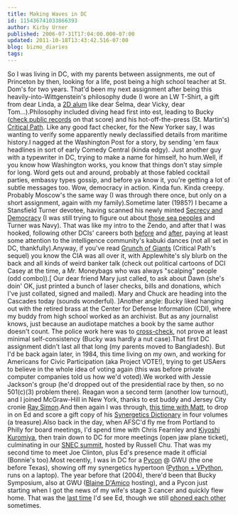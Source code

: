 ```yaml
---
title: Making Waves in DC
id: 115436741033866393
author: Kirby Urner
published: 2006-07-31T17:04:00.000-07:00
updated: 2011-10-18T13:43:42.516-07:00
blog: bizmo_diaries
tags: 
---
```


So I was living in DC, with my parents between assignments, me out of Princeton by then, looking for a life, post being a high school teacher at St. Dom's for two years.  That'd been my next assignment after being this heavily-into-Wittgenstein's philosophy dude (I wore an LW T-Shirt, a gift from dear Linda, a [2D alum](http://worldgame.blogspot.com/2005/05/princeton-25th-reunion.html) like dear Selma, dear Vicky, dear Tom...).Philosophy included diving head first into est, leading to Bucky ([check public records](http://controlroom.blogspot.com/2008/12/fuller-archive.html) on that score) and his hot-off-the-press (St. Martin's) [Critical Path](http://www.amazon.com/gp/product/0312174918/).  Like any good fact checker, for the New Yorker say, I was wanting to verify some apparently newly declassified details from maritime history.I nagged at the Washington Post for a story, by sending 'em faux headlines in sort of early Comedy Central (kinda edgy).  Just another guy with a typewriter in DC, trying to make a name for himself, ho hum.Well, if you know how Washington works, you know that things don't stay simple for long.  Word gets out and around, probably at those fabled cocktail parties, embassy types gossip, and before ya know it, you're getting a lot of subtle messages too.  Wow, democracy in action.  Kinda fun.  Kinda creepy.  Probably Moscow's the same way (I was through there once, but only on a short assignment, again with my family).Sometime later (1985?) I became a Stansfield Turner devotee, having scanned his newly minted [Secrecy and Democracy](http://www.amazon.com/gp/product/0060970251/) (I was still trying to figure out about [those sea peoples](http://mathforum.org/kb/message.jspa?messageID=7589887&tstart=0) and Turner was Navy).  That was like my intro to the Zendo, and after that I was hooked, following other DCIs' careers both [before](http://www.state.gov/www/about_state/history/intel/index.html) and [after](http://www.amazon.com/gp/product/0743274032/), paying at least some attention to the intelligence community's kabuki dances (not all set in DC, thankfully).Anyway, if you've read [Grunch of Giants](http://www.amazon.com/gp/product/0974060518/) (Critical Path's sequel) you know the CIA was all over it, with Applewhite's sly blurb on the back and all kinds of weird banker talk (check out political cartoons of DCI Casey at the time, a Mr. Moneybags who was always "scalping" people (odd combo)).[ Our dear friend Mary just called, to ask about Dawn (she's doin' OK, just printed a bunch of laser checks, bills and donations, which I've just collated, signed and mailed). Mary and Chuck are heading into the Cascades today (sounds wonderful). ]Another angle:  Bucky liked hanging out with the retired brass at the Center for Defense Information (CDI), where my buddy from high school worked as an archivist.  But as any journalist knows, just because an audiotape matches a book by the same author doesn't count.  The police work here was to [cross-check](http://worldgame.blogspot.com/2005/12/omnitriangulating.html), not prove at least minimal self-consistency (Bucky was hardly a nut case).That first DC assignment didn't last all that long (my parents moved to Bangladesh).  But I'd be back again later, in 1984, this time living on my own, and working for Americans for Civic Participation (aka Project VOTE!), trying to get USAers to believe in the whole idea of voting again (this was before private computer companies told us how we'd voted).We worked with Jessie Jackson's group (he'd dropped out of the presidential race by then, so no 501(c)(3) problem there).  Reagan won a second term (another low turnout), and I joined McGraw-Hill in New York, thanks to est buddy and Jersey City cronie [Ray Simon](http://www.amazon.com/gp/product/0809225905/sr=8-7/qid=1154362405/).And then again I was through, [this time with Matt](http://controlroom.blogspot.com/2006/06/gobbledygook.html), to drop in on Ed and score a gift copy of his [Synergetics Dictionary](http://www.amazon.com/gp/product/0824087291/) in four volumes (a treasure).Also back in the day, when AFSC'd fly me from Portland to Philly for board meetings, I'd spend time with Chris Fearnley and [Kiyoshi Kuromiya](http://www.grunch.net/synergetics/kiyoshi.html), then train down to DC for more meetings (open jaw plane ticket), culminating in our [SNEC summit](http://synergeticists.org/), hosted by Russell Chu.  That was my second time to meet Joe Clinton, plus Ed's presence made it official (Bonnie's too).Most recently, I was in DC for a [Pycon](http://mybizmo.blogspot.com/2005/03/pycon-2005.html) @ GWU (the one before Texas), showing off my synergetics hypertoon ([Python + VPython](http://www.4dsolutions.net/ocn/life.html), runs on a laptop).  The year before that (2004), there'd been that Bucky Symposium, also at GWU ([Blaine D'Amico](http://home.gwu.edu/~damico/damico.html) hosting), and a Pycon just starting when I got the news of my wife's stage 3 cancer and quickly flew home.  That was the [last time](http://mybizmo.blogspot.com/2005/02/ayatollah-of-tetrahedron.html) I'd see Ed, though we still [phoned each other](http://worldgame.blogspot.com/2005/01/national-treasure-movie-review.html) sometimes.